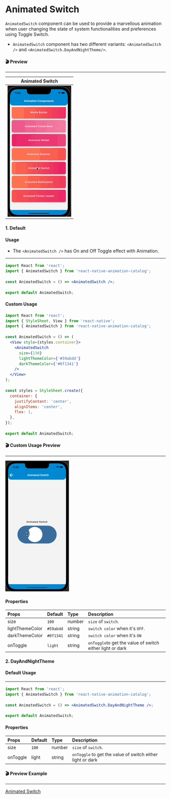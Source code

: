 # Animated Switch

`AnimatedSwitch` component can be used to provide a marvellous animation when user changing the state of system functionalities and preferences using Toggle Switch.

- `AnimatedSwitch` component has two different variants: `<AnimatedSwitch />` and `<AnimatedSwitch.DayAndNightTheme/>`.

#### 🎬 Preview

---

|            Animated Switch             |
| :------------------------------------: |
| ![alt tag](/assets/AnimatedSwitch.gif) |

#### 1. Default

#### Usage

- The `<AnimatedSwitch />` has On and Off Toggle effect with Animation.

---

```jsx
import React from 'react';
import { AnimatedSwitch } from 'react-native-animation-catalog';

const AnimatedSwitch = () => <AnimatedSwitch />;

export default AnimatedSwitch;
```

#### Custom Usage

```jsx
import React from 'react';
import { StyleSheet, View } from 'react-native';
import { AnimatedSwitch } from 'react-native-animation-catalog';

const AnimatedSwitch = () => (
  <View style={styles.container}>
    <AnimatedSwitch
      size={130}
      lightThemeColor={'#59abdd'}
      darkThemeColor={'#0f1341'}
    />
  </View>
);

const styles = StyleSheet.create({
  container: {
    justifyContent: 'center',
    alignItems: 'center',
    flex: 1,
  },
});

export default AnimatedSwitch;
```

#### 🎬 Custom Usage Preview

---

![alt tag](/assets/CustomUsageOfAnimatedSwitch.gif)

#### Properties

| Props           | Default   | Type   | Description                                               |
| :-------------- | :-------- | :----- | :-------------------------------------------------------- |
| size            | `100`     | number | `size` of `switch`.                                       |
| lightThemeColor | `#59abdd` | string | `switch color` when it's `OFF`.                           |
| darkThemeColor  | `#0f1341` | string | `switch color` when it's `ON`                             |
| onToggle        | `light`   | string | `onToggle`to get the value of switch either light or dark |

#### 2. DayAndNightTheme

#### Default Usage

---

```jsx
import React from 'react';
import { AnimatedSwitch } from 'react-native-animation-catalog';

const AnimatedSwitch = () => <AnimatedSwitch.DayAndNightTheme />;

export default AnimatedSwitch;
```

#### Properties

| Props    | Default | Type   | Description                                                |
| :------- | :------ | :----- | :--------------------------------------------------------- |
| size     | `100`   | number | `size` of `switch`.                                        |
| onToggle | light   | string | `onToggle` to get the value of switch either light or dark |

#### 🎬 Preview Example

---

[Animated Switch](/example/src/modules/AnimatedSwitch/AnimatedSwitchScreen.tsx)
